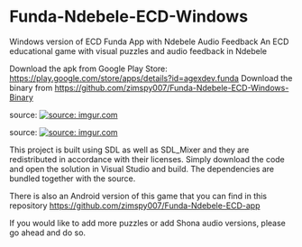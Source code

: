 # Funda-Ndebele-ECD-Windows
Windows version of ECD Funda App with Ndebele Audio Feedback
An ECD educational game with visual puzzles and audio feedback in Ndebele

Download the apk from Google Play Store: https://play.google.com/store/apps/details?id=agexdev.funda
Download the binary from https://github.com/zimspy007/Funda-Ndebele-ECD-Windows-Binary

source: <a href="https://imgur.com/IhNO30z"><img src="https://i.imgur.com/IhNO30z.png" title="source: imgur.com" /></a>

source: <a href="https://imgur.com/eR448UB"><img src="https://i.imgur.com/eR448UB.png" title="source: imgur.com" /></a>

This project is built using SDL as well as SDL_Mixer and they are redistributed in accordance with their licenses. 
Simply download the code and open the solution in Visual Studio and build. The dependencies are bundled together with the source.

There is also an Android version of this game that you can find in this repository 
https://github.com/zimspy007/Funda-Ndebele-ECD-app

If you would like to add more puzzles or add Shona audio versions, please go ahead and do so.

